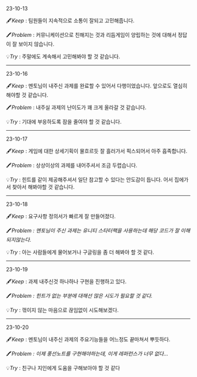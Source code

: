 23-10-13


🖋️*Keep* : 팀원들이 지속적으로 소통이 잘되고 고민해줍니다.

🖍️*Problem* : 커뮤니케이션으로 친해지는 것과 리듬게임이 양립하는 것에 대해서 정답이 잘 보이지 않습니다. 

💡*Try* : 주말에도 계속해서 고민해봐야 할 것 같습니다.

----
23-10-16

🖋️*Keep* : 멘토님이 내주신 과제를 완료할 수 있어서 다행이었습니다. 앞으로도 열심히 해야할 것 같습니다.

🖍️*Problem* : 내주실 과제의 난이도가 꽤 크게 올라갈 것 같습니다.

💡*Try* : 기대에 부응하도록 잠을 줄여야 할 것 같습니다.

----
23-10-17

🖋️*Keep* : 게임에 대한 상세기획이 물흐르듯 잘 흘러가서 픽스되어서 아주 흡족합니다.

🖍️*Problem* : 상상이상의 과제를 내어주셔서 조금 두렵습니다.

💡*Try* : 힌트를 같이 제공해주셔서 일단 참고할 수 있다는 안도감이 듭니다. 어서 집에가서 찾아서 해봐야할 것 같습니다.

----
23-10-18

🖋️*Keep* : 요구사항 정의서가 빠르게 잘 만들어졌다.

🖍️*Problem : 멘토님이 주신 과제는 유니티 스타터팩을 사용하는데 해당 코드가 잘 이해되지않는다.*

💡*Try* : 아는 사람들에게 물어보거나 구글링을 좀 더 해봐야 할 것 같다.

----
23-10-19

🖋️*Keep* : 과제 내주신것 하나하나 구현을 진행하고 있다.

🖍️*Problem : 힌트가 없는 부분에 대해선 많은 시도가 필요할 것 같다.* 

💡*Try* : 꺾이지 않는 마음으로 끊임없이 시도해보겠다.

----
23-10-20

🖋️*Keep* : 멘토님이 내주신 과제의 주요기능들을 어느정도 끝마쳐서 뿌듯하다.

🖍️*Problem : 이제 풍선노트를 구현해야하는데, 이게 레퍼런스가 너무 없다…* 

💡*Try* : 친구나 지인에게 도움을 구해보아야 할 것 같다

